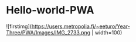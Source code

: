 # Hello-world-PWA
![firstimg](https://users.metropolia.fi/~eeturo/Year-Three/PWA/Images/IMG_2733.png | width=100)
